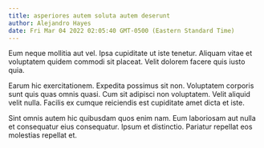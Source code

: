 ```yaml
---
title: asperiores autem soluta autem deserunt
author: Alejandro Hayes
date: Fri Mar 04 2022 02:05:40 GMT-0500 (Eastern Standard Time)
---
```

Eum neque mollitia aut vel. Ipsa cupiditate ut iste tenetur. Aliquam vitae et voluptatem quidem commodi sit placeat. Velit dolorem facere quis iusto quia.

 Earum hic exercitationem. Expedita possimus sit non. Voluptatem corporis sunt quis quas omnis quasi. Cum sit adipisci non voluptatem. Velit aliquid velit nulla. Facilis ex cumque reiciendis est cupiditate amet dicta et iste.

 Sint omnis autem hic quibusdam quos enim nam. Eum laboriosam aut nulla et consequatur eius consequatur. Ipsum et distinctio. Pariatur repellat eos molestias repellat et.